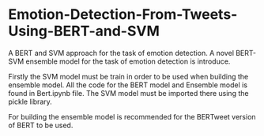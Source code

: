 # Emotion-Detection-From-Tweets-Using-BERT-and-SVM
A BERT and SVM approach for the task of emotion detection. A novel BERT-SVM ensemble model for the task of emotion detection is introduce.

Firstly the SVM model must be train in order to be used when building the ensemble model. 
All the code for the BERT model and Ensemble model is found in Bert.ipynb file. The SVM model must be imported there using the pickle library.

For building the ensemble model is recommended for the BERTweet version of BERT to be used.
